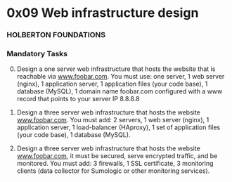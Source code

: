 # 0x09 Web infrastructure design
### HOLBERTON FOUNDATIONS

### Mandatory Tasks
0. Design a one server web infrastructure that hosts the website that is reachable via www.foobar.com. You must use: one server, 1 web server (nginx), 1 application server, 1 application files (your code base), 1 database (MySQL), 1 domain name foobar.com configured with a www record that points to your server IP 8.8.8.8  

1. Design a three server web infrastructure that hosts the website www.foobar.com. You must add: 2 servers, 1 web server (nginx), 1 application server, 1 load-balancer (HAproxy), 1 set of application files (your code base), 1 database (MySQL).

2. Design a three server web infrastructure that hosts the website www.foobar.com, it must be secured, serve encrypted traffic, and be monitored. You must add: 3 firewalls, 1 SSL certificate, 3 monitoring clients (data collector for Sumologic or other monitoring services).